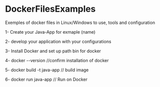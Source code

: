 # DockerFilesExamples
Exemples of docker files in Linux/Windows to use, tools and configuration

1- Create  your Java-App for exmaple (name)

2- develop your application with your configurations

3- Install Docker  and set up  path bin for docker

4- docker --version //confirm  installation of docker

5- docker build -t java-app // build image 

6- docker run java-app // Run on Docker 
